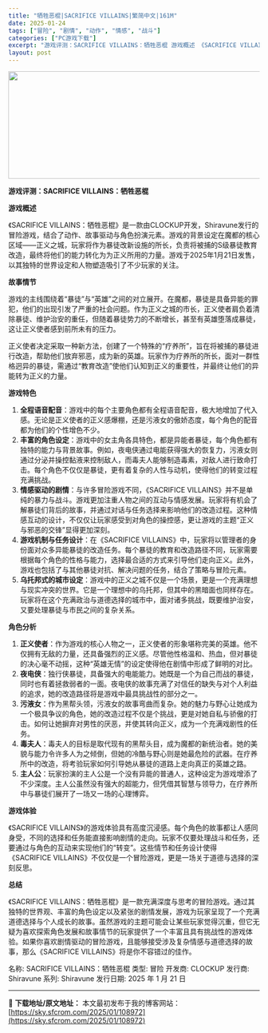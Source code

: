 ```yaml
---
title: "牺牲恶棍|SACRIFICE VILLAINS|繁简中文|161M"
date: 2025-01-24
tags: ["冒险", "剧情", "动作", "情感", "战斗"]
categories: ["PC游戏下载"]
excerpt: "游戏评测：SACRIFICE VILLAINS：牺牲恶棍 游戏概述 《SACRIFICE VILLAINS：牺牲恶棍》是一款由CLOCKUP开发，Shiravune发行的冒险游戏，结合了动作、故事驱动与角色扮演元素。游戏的背景设定在魔都的核心区域——正义之城，玩家将作为暴徒改新设施的所长，负责将被捕&hellip;"
layout: post
---
```


<img class="aligncenter size-full wp-image-108973" src="https://sky.sfcrom.com/wp-content/uploads/2025/01/2025012316163314.webp" alt="" width="660" height="215" />

<strong>游戏评测：SACRIFICE VILLAINS：牺牲恶棍</strong>

<strong>游戏概述</strong>

《SACRIFICE VILLAINS：牺牲恶棍》是一款由CLOCKUP开发，Shiravune发行的冒险游戏，结合了动作、故事驱动与角色扮演元素。游戏的背景设定在魔都的核心区域——正义之城，玩家将作为暴徒改新设施的所长，负责将被捕的S级暴徒教育改造，最终将他们的能力转化为为正义所用的力量。游戏于2025年1月21日发售，以其独特的世界设定和人物塑造吸引了不少玩家的关注。

<strong>故事情节</strong>

游戏的主线围绕着“暴徒”与“英雄”之间的对立展开。在魔都，暴徒是具备异能的罪犯，他们的出现引发了严重的社会问题。作为正义之城的市长，正义使者肩负着清除暴徒、维护治安的重任，但随着暴徒势力的不断增长，甚至有英雄堕落成暴徒，这让正义使者感到前所未有的压力。

正义使者决定采取一种新方法，创建了一个特殊的“疗养所”，旨在将被捕的暴徒进行改造，帮助他们放弃邪恶，成为新的英雄。玩家作为疗养所的所长，面对一群性格迥异的暴徒，需通过“教育改造”使他们认知到正义的重要性，并最终让他们的异能转为正义的力量。

<strong>游戏特色</strong>
<ol>
 	<li><strong>全程语音配音</strong>：游戏中的每个主要角色都有全程语音配音，极大地增加了代入感。无论是正义使者的正义感爆棚，还是污液女的傲娇态度，每个角色的配音都为他们的个性增色不少。</li>
 	<li><strong>丰富的角色设定</strong>：游戏中的女主角各具特色，都是异能者暴徒，每个角色都有独特的能力与背景故事。例如，夜电侠通过电能获得强大的恢复力，污液女则通过分泌并操控黏液来控制敌人，而毒夫人能够制造毒素，对敌人进行致命打击。每个角色不仅仅是暴徒，更有着复杂的人性与动机，使得他们的转变过程充满挑战。</li>
 	<li><strong>情感驱动的剧情</strong>：与许多冒险游戏不同，《SACRIFICE VILLAINS》并不是单纯的暴力与战斗。游戏更加注重人物之间的互动与情感发展。玩家将有机会了解暴徒们背后的故事，并通过对话与任务选择来影响他们的改造过程。这种情感互动的设计，不仅仅让玩家感受到对角色的操控感，更让游戏的主题“正义与邪恶的交锋”显得更加深刻。</li>
 	<li><strong>游戏机制与任务设计</strong>：在《SACRIFICE VILLAINS》中，玩家将以管理者的身份面对众多异能暴徒的改造任务。每个暴徒的教育和改造路径不同，玩家需要根据每个角色的性格与能力，选择最合适的方式来引导他们走向正义。此外，游戏也包括了与其他暴徒对抗、解决问题的任务，结合了策略与冒险元素。</li>
 	<li><strong>乌托邦式的城市设定</strong>：游戏中的正义之城不仅是一个场景，更是一个充满理想与现实冲突的世界。它是一个理想中的乌托邦，但其中的黑暗面也同样存在。玩家将在这个充满政治与道德选择的城市中，面对诸多挑战，既要维护治安，又要处理暴徒与市民之间的复杂关系。</li>
</ol>
<strong>角色分析</strong>
<ol>
 	<li><strong>正义使者</strong>：作为游戏的核心人物之一，正义使者的形象堪称完美的英雄。他不仅拥有无敌的力量，还具备强烈的正义感。尽管他性格温和、热血，但对暴徒的决心毫不动摇，这种“英雄无情”的设定使得他在剧情中形成了鲜明的对比。</li>
 	<li><strong>夜电侠</strong>：独行侠暴徒，具备强大的电能能力。她既是一个为自己而战的暴徒，同时也有着拯救弱者的一面。夜电侠的故事充满了对信任的缺失与对个人利益的追求，她的改造路径将是游戏中最具挑战性的部分之一。</li>
 	<li><strong>污液女</strong>：作为黑帮头领，污液女的故事弯曲而复杂。她的魅力与野心让她成为一个极具争议的角色，她的改造过程不仅是个挑战，更是对她自私与骄傲的打击。如何让她摒弃对男性的厌恶，并使其转向正义，成为一个充满戏剧性的任务。</li>
 	<li><strong>毒夫人</strong>：毒夫人的目标是取代现有的黑帮头目，成为魔都的新统治者。她的美貌与能力令许多人为之倾倒，但她的冷酷与野心则是她最危险的武器。在疗养所中的改造，将考验玩家如何引导她从暴徒的道路上走向真正的英雄之路。</li>
 	<li><strong>主人公</strong>：玩家扮演的主人公是一个没有异能的普通人，这种设定为游戏增添了不少深度。主人公虽然没有强大的超能力，但凭借其智慧与领导力，在疗养所中与暴徒们展开了一场又一场的心理博弈。</li>
</ol>
<strong>游戏体验</strong>

《SACRIFICE VILLAINS》的游戏体验具有高度沉浸感。每个角色的故事都让人感同身受，不同的选择和任务能直接影响剧情的走向。玩家不仅要处理战斗和任务，还要通过与角色的互动来实现他们的“转变”。这些情节和任务设计使得《SACRIFICE VILLAINS》不仅仅是一个冒险游戏，更是一场关于道德与选择的深刻反思。

<strong>总结</strong>

《SACRIFICE VILLAINS：牺牲恶棍》是一款充满深度与思考的冒险游戏。通过其独特的世界观、丰富的角色设定以及紧张的剧情发展，游戏为玩家呈现了一个充满道德选择与个人成长的故事。虽然游戏的主题可能会让某些玩家觉得沉重，但它无疑为喜欢探索角色发展和故事情节的玩家提供了一个丰富且具有挑战性的游戏体验。如果你喜欢剧情驱动的冒险游戏，且能够接受涉及复杂情感与道德选择的故事，那么《SACRIFICE VILLAINS》将是你不容错过的佳作。

名称: SACRIFICE VILLAINS：牺牲恶棍
类型: 冒险
开发商: CLOCKUP
发行商: Shiravune
系列: Shiravune
发行日期: 2025 年 1 月 21 日

---
📖 **下载地址/原文地址：** 本文最初发布于我的博客网站：[https://sky.sfcrom.com/2025/01/108972](https://sky.sfcrom.com/2025/01/108972)
